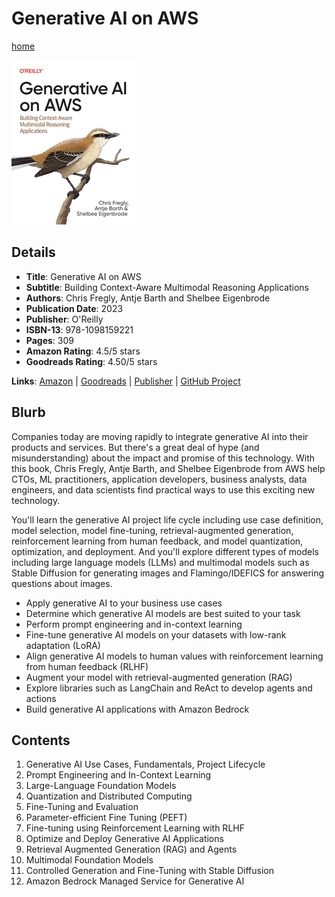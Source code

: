 # Generative AI on AWS

[home](../)

![Cover Image](generative-ai-on-aws.png)

## Details

* **Title**: Generative AI on AWS
* **Subtitle**: Building Context-Aware Multimodal Reasoning Applications
* **Authors**: Chris Fregly, Antje Barth and Shelbee Eigenbrode 
* **Publication Date**: 2023
* **Publisher**: O'Reilly
* **ISBN-13**: 978-1098159221
* **Pages**: 309
* **Amazon Rating**: 4.5/5 stars
* **Goodreads Rating**: 4.50/5 stars


**Links**: [Amazon](https://a.co/d/f6xUdNI) |
[Goodreads](https://www.goodreads.com/book/show/197525483-generative-ai-on-aws) |
[Publisher](https://www.oreilly.com/library/view/generative-ai-on/9781098159214/) |
[GitHub Project](https://github.com/generative-ai-on-aws/generative-ai-on-aws)

## Blurb

Companies today are moving rapidly to integrate generative AI into their products and services. But there's a great deal of hype (and misunderstanding) about the impact and promise of this technology. With this book, Chris Fregly, Antje Barth, and Shelbee Eigenbrode from AWS help CTOs, ML practitioners, application developers, business analysts, data engineers, and data scientists find practical ways to use this exciting new technology.

You'll learn the generative AI project life cycle including use case definition, model selection, model fine-tuning, retrieval-augmented generation, reinforcement learning from human feedback, and model quantization, optimization, and deployment. And you'll explore different types of models including large language models (LLMs) and multimodal models such as Stable Diffusion for generating images and Flamingo/IDEFICS for answering questions about images.

* Apply generative AI to your business use cases
* Determine which generative AI models are best suited to your task
* Perform prompt engineering and in-context learning
* Fine-tune generative AI models on your datasets with low-rank adaptation (LoRA)
* Align generative AI models to human values with reinforcement learning from human feedback (RLHF)
* Augment your model with retrieval-augmented generation (RAG)
* Explore libraries such as LangChain and ReAct to develop agents and actions
* Build generative AI applications with Amazon Bedrock

## Contents

1. Generative AI Use Cases, Fundamentals, Project Lifecycle
2. Prompt Engineering and In-Context Learning
3. Large-Language Foundation Models
4. Quantization and Distributed Computing
5. Fine-Tuning and Evaluation
6. Parameter-efficient Fine Tuning (PEFT)
7. Fine-tuning using Reinforcement Learning with RLHF
8. Optimize and Deploy Generative AI Applications
9. Retrieval Augmented Generation (RAG) and Agents
10. Multimodal Foundation Models
11. Controlled Generation and Fine-Tuning with Stable Diffusion
12. Amazon Bedrock Managed Service for Generative AI
